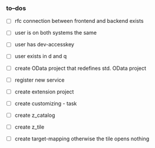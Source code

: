 
### to–dos

- [ ] rfc connection between frontend and backend exists
- [ ] user is on both systems the same
- [ ] user has dev-accesskey
- [ ] user exists in d and q
- [ ] create OData project that redefines std. OData project 
- [ ] register new service
- [ ] create extension project 

- [ ] create customizing - task
- [ ] create z_catalog
- [ ] create z_tile
- [ ] create target-mapping otherwise the tile opens nothing 

